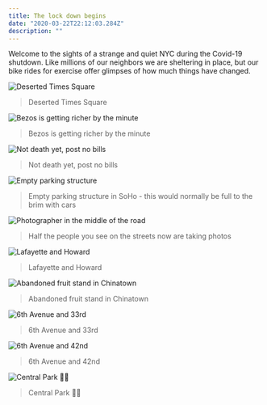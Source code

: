 ```yaml
---
title: The lock down begins
date: "2020-03-22T22:12:03.284Z"
description: ""
---
```


Welcome to the sights of a strange and quiet NYC during the Covid-19 shutdown. Like millions of our neighbors we are sheltering in place, but our bike rides for exercise offer glimpses of how much things have changed.

![Deserted Times Square](./IMG_2345.jpg)
> Deserted Times Square

![Bezos is getting richer by the minute](./IMG_9545.jpg)
> Bezos is getting richer by the minute

![Not death yet, post no bills](./IMG_9551.jpg)
> Not death yet, post no bills

![Empty parking structure](./IMG_9639.jpg)
> Empty parking structure in SoHo - this would normally be full to the brim with cars

![Photographer in the middle of the road](./IMG_9654.jpg)
> Half the people you see on the streets now are taking photos

![Lafayette and Howard](./IMG_9659.jpg)
> Lafayette and Howard

![Abandoned fruit stand in Chinatown](./IMG_9668.jpg)
> Abandoned fruit stand in Chinatown

![6th Avenue and 33rd](./IMG_9699.jpg)
> 6th Avenue and 33rd

![6th Avenue and 42nd](./IMG_9704.jpg)
> 6th Avenue and 42nd

![Central Park ✌🏻](./IMG_9716.jpg)
> Central Park ✌🏻
